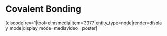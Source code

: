 <div style="float:right;margin:auto"><ebook-button title="Covalent Bonding" link="https://genchem.science.psu.edu/06-4-covalent-bonding"></ebook-button></div>


# Covalent Bonding



[ciscode|rev=1|tool=elmsmedia|item=3377|entity_type=node|render=display_mode|display_mode=mediavideo__poster]